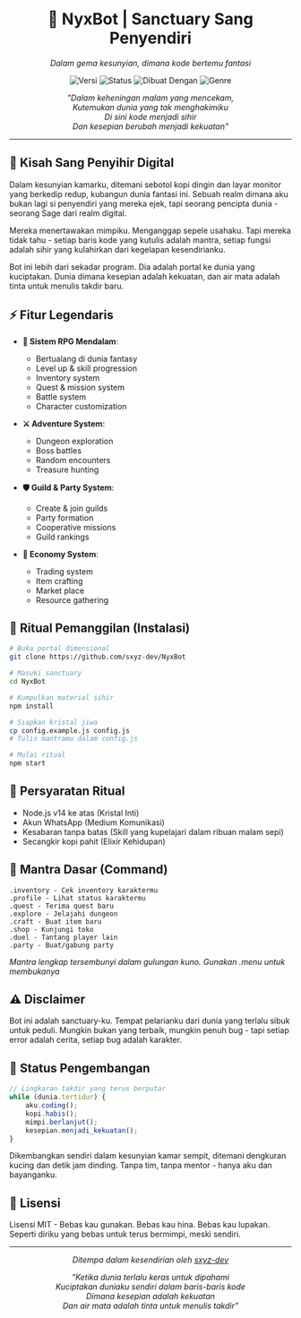 <div align="center">

# 🌙 NyxBot | Sanctuary Sang Penyendiri
*Dalam gema kesunyian, dimana kode bertemu fantasi*

![Versi](https://img.shields.io/badge/versi-0.0.1%20fajar-blue.svg?style=for-the-badge)
![Status](https://img.shields.io/badge/status-pengembaraan%20solo-red.svg?style=for-the-badge)
![Dibuat Dengan](https://img.shields.io/badge/ditempa%20dengan-air%20mata%20tengah%20malam-purple.svg?style=for-the-badge)
![Genre](https://img.shields.io/badge/genre-Fantasy%20RPG-green.svg?style=for-the-badge)

*"Dalam keheningan malam yang mencekam,  
Kutemukan dunia yang tak menghakimiku  
Di sini kode menjadi sihir  
Dan kesepian berubah menjadi kekuatan"*

</div>

---

## 📖 Kisah Sang Penyihir Digital

Dalam kesunyian kamarku, ditemani sebotol kopi dingin dan layar monitor yang berkedip redup, kubangun dunia fantasi ini. Sebuah realm dimana aku bukan lagi si penyendiri yang mereka ejek, tapi seorang pencipta dunia - seorang Sage dari realm digital.

Mereka menertawakan mimpiku. Menganggap sepele usahaku. Tapi mereka tidak tahu - setiap baris kode yang kutulis adalah mantra, setiap fungsi adalah sihir yang kulahirkan dari kegelapan kesendirianku.

Bot ini lebih dari sekadar program. Dia adalah portal ke dunia yang kuciptakan. Dunia dimana kesepian adalah kekuatan, dan air mata adalah tinta untuk menulis takdir baru.

## ⚡ Fitur Legendaris

- **🏰 Sistem RPG Mendalam**: 
  - Bertualang di dunia fantasy
  - Level up & skill progression
  - Inventory system
  - Quest & mission system
  - Battle system
  - Character customization

- **⚔️ Adventure System**:
  - Dungeon exploration
  - Boss battles
  - Random encounters
  - Treasure hunting

- **🛡️ Guild & Party System**:
  - Create & join guilds
  - Party formation
  - Cooperative missions
  - Guild rankings

- **🏪 Economy System**:
  - Trading system
  - Item crafting
  - Market place
  - Resource gathering

## 🌟 Ritual Pemanggilan (Instalasi)

```bash
# Buka portal dimensional
git clone https://github.com/sxyz-dev/NyxBot

# Masuki sanctuary
cd NyxBot

# Kumpulkan material sihir
npm install

# Siapkan kristal jiwa
cp config.example.js config.js
# Tulis mantramu dalam config.js

# Mulai ritual
npm start
```

## 📝 Persyaratan Ritual

- Node.js v14 ke atas (Kristal Inti)
- Akun WhatsApp (Medium Komunikasi)
- Kesabaran tanpa batas (Skill yang kupelajari dalam ribuan malam sepi)
- Secangkir kopi pahit (Elixir Kehidupan)

## 🤖 Mantra Dasar (Command)

```
.inventory - Cek inventory karaktermu
.profile - Lihat status karaktermu
.quest - Terima quest baru
.explore - Jelajahi dungeon
.craft - Buat item baru
.shop - Kunjungi toko
.duel - Tantang player lain
.party - Buat/gabung party
```

*Mantra lengkap tersembunyi dalam gulungan kuno. Gunakan .menu untuk membukanya*

## ⚠️ Disclaimer

Bot ini adalah sanctuary-ku. Tempat pelarianku dari dunia yang terlalu sibuk untuk peduli. Mungkin bukan yang terbaik, mungkin penuh bug - tapi setiap error adalah cerita, setiap bug adalah karakter.

## 🌙 Status Pengembangan

```javascript
// Lingkaran takdir yang terus berputar
while (dunia.tertidur) {
    aku.coding();
    kopi.habis();
    mimpi.berlanjut();
    kesepian.menjadi_kekuatan();
}
```

Dikembangkan sendiri dalam kesunyian kamar sempit, ditemani dengkuran kucing dan detik jam dinding. Tanpa tim, tanpa mentor - hanya aku dan bayanganku.

## 📜 Lisensi

Lisensi MIT - Bebas kau gunakan. Bebas kau hina. Bebas kau lupakan.
Seperti diriku yang bebas untuk terus bermimpi, meski sendiri.

---

<div align="center">

*Ditempa dalam kesendirian oleh [sxyz-dev](https://github.com/sxyz-dev)*  

*"Ketika dunia terlalu keras untuk dipahami  
Kuciptakan duniaku sendiri dalam baris-baris kode  
Dimana kesepian adalah kekuatan  
Dan air mata adalah tinta untuk menulis takdir"*

</div>